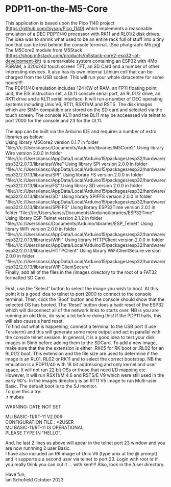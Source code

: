 # PDP11-on-the-M5-Core

  This application is based upon the Pico 1140 project (https://github.com/Isysxp/Pico_1140) which implements a reasonable emulation
of a DEC PDP11/40 processor with RK11 and RL01/2 disk drives. The idea was to shrink what used to be an entire rack full of stuff
into a tiny box that can be lost behind the console terminal. (See photgraph: M5.jpg)
The M5Core2 module from M5Stack
(https://shop.m5stack.com/products/m5stack-core2-esp32-iot-development-kit) is a remarkable system containing an ESP32 with 4Mb PSRAM,
a 320x240 touch screen TFT, an SD Card and a number of other interesting devices. It also has its own internal Lithium cell that
can be charged from the USB socket. This will run your whole datacentre for some hours!!!! <br>
  The PDP11/40 emulation includes 124 KW of RAM, an FP11 floating point unit, the EIS instruction set,
a DL11 console serial port, an RL01/2 drive, an RK11 drive and a KL11 serial interface. It will run a number of DEC operating systems
including Unix V6, RT11, RSX11/M and RSTS. The disk images which are SIMH compatible are stored on the SD card and selected via the touch screen.
The console KL11 and the DL11 may be acceessed via telnet to port 2000 for the console and 23 for the DL11.<br><br>
   The app can be built via the Arduino IDE and requires a number of extra libraries as below:<br>
Using library M5Core2 version 0.1.7 in folder "file:///c:/Users/iansc/Documents/Arduino/libraries/M5Core2"
Using library Wire version 2.0.0 in folder "file:///c:/Users/iansc/AppData/Local/Arduino15/packages/esp32/hardware/esp32/2.0.13/libraries/Wire"
Using library SPI version 2.0.0 in folder "file:///c:/Users/iansc/AppData/Local/Arduino15/packages/esp32/hardware/esp32/2.0.13/libraries/SPI"
Using library FS version 2.0.0 in folder "file:///c:/Users/iansc/AppData/Local/Arduino15/packages/esp32/hardware/esp32/2.0.13/libraries/FS"
Using library SD version 2.0.0 in folder "file:///c:/Users/iansc/AppData/Local/Arduino15/packages/esp32/hardware/esp32/2.0.13/libraries/SD"
Using library SPIFFS version 2.0.0 in folder "file:///c:/Users/iansc/AppData/Local/Arduino15/packages/esp32/hardware/esp32/2.0.13/libraries/SPIFFS"
Using library ESP32Time version 2.0.1 in folder "file:///c:/Users/iansc/Documents/Arduino/libraries/ESP32Time"
Using library ESP_Telnet version 2.1.2 in folder "file:///c:/Users/iansc/Documents/Arduino/libraries/ESP_Telnet"
Using library WiFi version 2.0.0 in folder "file:///c:/Users/iansc/AppData/Local/Arduino15/packages/esp32/hardware/esp32/2.0.13/libraries/WiFi"
Using library HTTPClient version 2.0.0 in folder "file:///c:/Users/iansc/AppData/Local/Arduino15/packages/esp32/hardware/esp32/2.0.13/libraries/HTTPClient"
Using library WiFiClientSecure version 2.0.0 in folder "file:///c:/Users/iansc/AppData/Local/Arduino15/packages/esp32/hardware/esp32/2.0.13/libraries/WiFiClientSecure"<br>
Finally, add all of the files in the /images directory to the root of a FAT32 formatted SD Card.
<br><br>
  First, use the 'Select' button to select the image you wish to boot. At this point it is a good idea to telnet to port 2000 to connect to the console terminal.
Then, click the 'Boot' button and the console should show that the selected OS has booted. The 'Reset' button does a hadr reset of the ESP32 which will
disconnect all of the network links to starts over. NB is you are running an old Unix, do sync a lot before doing this! If the PDP11 halts, this will also
cause a hard reset. <br>
  To find out what is happening, connect a terminal to the USB port (I use Teraterm) and this will generate some more output and act in parallel with
the console telnet session. In general, it is a good idea to test your disk images in Simh before adding them to the SDCard.
To add a new image, make sure that the the extension is either .RK05 for RK boot or .RL02 for an RL01/2 boot. This extension and the file
size are used to determine if the image is an RL01, RL02 or RK11 and to select the correct bootstrap. NB the emulation is a PDP11/40 with 18 bit addressing
and only kernel and user space. It will not run 22 bit OSs or those that need I/D mapping etc. However, it will run RSX11/M 4.6 and RSTS/E V9 which
were still used in the early 90's. In the images directory is an RT11 V5 image to run Multi-user Basic. The defualt boot is to the SJ monitor.<br>
To give this a try:<br>
.r mubas

WARNING: DATE NOT SET


MU BASIC-11/RT-11 V2.00R<br>
CONFIGURATION FILE : *2USER<br>
MU BASIC-11/RT-11 IS OPERATIONAL.<br>
PLEASE TYPE IN "HELLO".<br>

And, he last 2 lines as above will apear in the telnet port 23 window and you are now runnning 2 user Basic.<br>
I have also included an RK image of Unix V6 (type unix at the @ prompt) and it supports a a second user via telnet to port 23.
Login with root or if you really think you can cut it ... with ken!!!! Also, look in the /user directory.<br>

Have fun,<br>
Ian Schofield
October 2023
